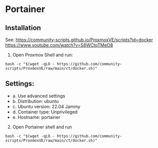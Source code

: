 # Portainer

## Installation
See: 
https://community-scripts.github.io/ProxmoxVE/scripts?id=docker
https://www.youtube.com/watch?v=S8WCtqTMeO8

1. Open Proxmox Shell and run: 
```
bash -c "$(wget -qLO - https://github.com/community-scripts/ProxmoxVE/raw/main/ct/docker.sh)"
```
## Settings:
* a. Use advanced settings 
* b. Distribution: ubuntu
* c. Ubuntu version: 22.04 Jammy
* d. Container type: Unprivileged
* e. Hostname: portainer

2. Open Portainer shell and run
```
bash -c "$(wget -qLO - https://github.com/community-scripts/ProxmoxVE/raw/main/ct/docker.sh)"
```